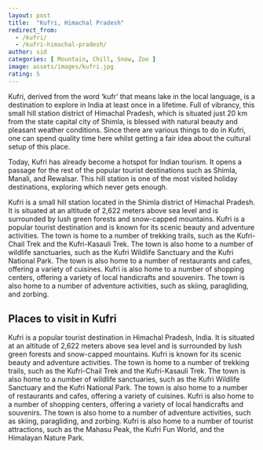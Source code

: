 ```yaml
---
layout: post
title:  "Kufri, Himachal Pradesh"
redirect_from:
  - /kufri/
  - /kufri-himachal-pradesh/
author: sid
categories: [ Mountain, Chill, Snow, Zoo ]
image: assets/images/kufri.jpg
rating: 5
---
```


Kufri, derived from the word ‘kufr’ that means lake in the local language, is a destination to explore in India at least once in a lifetime. Full of vibrancy, this small hill station district of Himachal Pradesh, which is situated just 20 km from the state capital city of Shimla, is blessed with natural beauty and pleasant weather conditions. Since there are various things to do in Kufri, one can spend quality time here whilst getting a fair idea about the cultural setup of this place.

Today, Kufri has already become a hotspot for Indian tourism. It opens a passage for the rest of the popular tourist destinations such as Shimla, Manali, and Rewalsar. This hill station is one of the most visited holiday destinations, exploring which never gets enough.

Kufri is a small hill station located in the Shimla district of Himachal Pradesh. It is situated at an altitude of 2,622 meters above sea level and is surrounded by lush green forests and snow-capped mountains. Kufri is a popular tourist destination and is known for its scenic beauty and adventure activities. The town is home to a number of trekking trails, such as the Kufri-Chail Trek and the Kufri-Kasauli Trek. The town is also home to a number of wildlife sanctuaries, such as the Kufri Wildlife Sanctuary and the Kufri National Park. The town is also home to a number of restaurants and cafes, offering a variety of cuisines. Kufri is also home to a number of shopping centers, offering a variety of local handicrafts and souvenirs. The town is also home to a number of adventure activities, such as skiing, paragliding, and zorbing.

<h2>Places to visit in Kufri</h2>

Kufri is a popular tourist destination in Himachal Pradesh, India. It is situated at an altitude of 2,622 meters above sea level and is surrounded by lush green forests and snow-capped mountains. Kufri is known for its scenic beauty and adventure activities. The town is home to a number of trekking trails, such as the Kufri-Chail Trek and the Kufri-Kasauli Trek. The town is also home to a number of wildlife sanctuaries, such as the Kufri Wildlife Sanctuary and the Kufri National Park. The town is also home to a number of restaurants and cafes, offering a variety of cuisines. Kufri is also home to a number of shopping centers, offering a variety of local handicrafts and souvenirs. The town is also home to a number of adventure activities, such as skiing, paragliding, and zorbing. Kufri is also home to a number of tourist attractions, such as the Mahasu Peak, the Kufri Fun World, and the Himalayan Nature Park.


<div class="pa-carousel-widget" style="width:100%; height:480px; display:none;"
  data-link="https://traveltriangle.com/blog/things-to-do-in-kufri/"
  data-title="Kufri, Himachal Pradesh"
  data-description="Mountain, Chill, Snow, Zoo"
  data-delay="3">
  <object data="https://lh3.googleusercontent.com/QmRXq3z1wP_SPGUdnTw3_eQ0oP5jFWf_2xVLl4EsdDMHkHL5Wszw4TaZ6iEx0AqAWbW-6Ww_GCcLK2QpGnMgGon67jG0U2z7J69T3ZSjWSwGlc2Hc1SDpC5gouwMir7_6bGNV8tctZs=w1280-h720"></object>
  <object data="https://lh3.googleusercontent.com/bivVRzZ6uEOTWyPMhg4o6jRirO2ML6pT0XZZePU7JzcrpnFq32JbEZkAp2xWpD5vW5DO2AztMz7kGIiV3e1Cb7osinoyWDmxxzfjiBFFcnCos4HeAGJ9hG1WbvxGEbDKZIXq6xRieMg=w1280-h720"></object>
  <object data="https://lh3.googleusercontent.com/D8HAo3pC23qXCIPBO17pBSd3aPMoW7WRRCzLZzrvJgzvatrFXPd_vKG3kBe7Rcpp9rTemLSnfXS42T6T-5kQJ8125mg0vZOBUBZcclFxDWuEv_wm_9Ibuc8NIr_dOlrHIMCI7z64JM0=w1280-h720"></object>
  <object data="https://lh3.googleusercontent.com/6mucfgECEYz-f-SGPqyfKA8t1rTiVL9PFLNls25LL6VMyfGnidPfA56yUXpAo5gZ4zevOovJ43x4Ag-iBiMQ8fTyHp3bzYrtivu7MS9BiEDShxgnqknaaDi7J5zAvY8My-jHdOK4C4k=w1280-h720"></object>
  <object data="https://lh3.googleusercontent.com/LYx_VspJLpy8G74MzroId1VVUVgiPU0mHOsffzJF17uyxOYlDTaBWgEA34Ula8N8kkl3YcDkTFQK1vNpTDAt2eOBoBZviaE7qlGSCjQcuZzL3rE9qsd2zyhZvt5zT7N4PhYmB81OrB0=w1280-h720"></object>
  <object data="https://lh3.googleusercontent.com/En7xBS4bjPMxhB1PmA3MjGI3AW6HmKuOlYT46XcMsImtUqeY3haB-vA7_W9H7COK_S9YKYu1pagbNb9AlxzncrZDm3wk7MEAoE2mbjB6J8q424POt1vnYzpACfNwCjPwKDUtrOtXdL4=w1280-h720"></object>
  <object data="https://lh3.googleusercontent.com/cODWSI_LJPaH8mWg7TwdOVyl1RHFCjmGLHkN-9yLQ1RzFV6B12ENllaMP1-Ki8IzdfCmeQRRNSB_go7S2Nz26rYf-OH790OkHtRZS34MGxTXzmVlkOUHYmQ1KNoqWUkHAgGKXE16r1c=w1280-h720"></object>
  <object data="https://lh3.googleusercontent.com/4-_PLtilTni3S8s_KSvz092WqyaugRb23nJXhv9lBi6MRAy3XpON7fzs2MBUnL5m8WOfJIf7M1EMZ5Q0aYMCVsqTSH44WaJdJjTSE2KXbaPlyEwMyUmou-V-rvtwXeRW2EHKJ46Oqy0=w1280-h720"></object>
  <object data="https://lh3.googleusercontent.com/egIhF7J3ou8QyYW8blD_C1PSyXGJC1wTCNNGmcxVovyAa1p15XiR0t9LABDtTCyY7RbozLdgvSUIgLjKg9a1TmDQ7IIoaIqkRtb9eCY9PbRi8thdoTkTNPr9K7-2O4SEPKMWYfrY9P0=w1280-h720"></object>
  <object data="https://lh3.googleusercontent.com/pG4OyS9_tbMe51-UGaIrzn0SPAbkJ1YNevw6SP_1JtDou5f8Y9j4xPqtMA5HQD_Ql7Z4IyImkZAbjxSqjVdjOzLsi-QuFEhC6hmEYljVRglOz9dwQ6bp5fwoCl_jtsWh1JX5DxXE378=w1280-h720"></object>
  <object data="https://lh3.googleusercontent.com/zxoOWYkh6jUJBzeREzlpO1tQgXw7pRkOt2RuBv5_7YrXbeKfWeUhnib5Vt8e5F_jhNChE622409m3U1kBuAdg_Gey0EN8Pv9fNRfiJH-xyRZqFHHoFnXefRfb1TwWfpgy4EnKyXxVNg=w1280-h720"></object>
  <object data="https://lh3.googleusercontent.com/HxjRMIUgLFfYyvuPjK-Iqkm-5Fv6R3uuum-tklUNCwfRvMy-iPH9n88rEyjlU7kIEdlX5pMybidG618N46Zm04VZh_CV-bfIoipZyJ_VbIbbrzM0u-UqJ-1F6_KwVKK6GwE_TYDGn5c=w1280-h720"></object>
  <object data="https://lh3.googleusercontent.com/CIkPUDgVCBYIO9ku56gdFpm2kUR_ozlh-Kblr0EPSq1ioCFH2w7q6L231S80IgQH01KHF5U3dPdIDtDK5cVKLInS56D-ddI_wTqS0-KY5CJllzhBfWd7PrBLI3UvevqkJWFgcsMq8Do=w1280-h720"></object>
  <object data="https://lh3.googleusercontent.com/xSyYcRdGlJ4-TboED6L1ls3bFJhK9Lqd_KzGDXP3CGWu92KoUPhwRJJYj3UJbJ0FgPpWrvSJ2Acw40o3n-L2PUfaiU3DP8nePvkpKXNQA7XXm2j8Mmu3XqoDyKK8wgWMD6iuau1rYG4=w1280-h720"></object>
  <object data="https://lh3.googleusercontent.com/wDdlrKue8q--n8SrPmJoZPY-p3EoWo46JfHKUZ0nF1uYAVuq3L22B3ToCzkqMYp1LzC0XDw0P9F9iHPtdmNH9CtYL94cIvHGqb0OYXjOvBYEB9E31YWlf2OyvjnBogJLMiBvpSt-Q8M=w1280-h720"></object>
  
</div>
